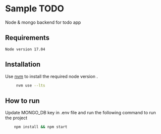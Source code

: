 # Sample TODO 
Node & mongo  backend for todo app

## Requirements 
	Node version 17.04  

## Installation
Use [nvm](https://github.com/nvm-sh/nvm) to install the required node version .

```bash
	 nvm use --lts 
```

## How to run 
Update  MONGO_DB key in .env file and run the following command to run the project 

```bash
	npm install && npm start 
```
